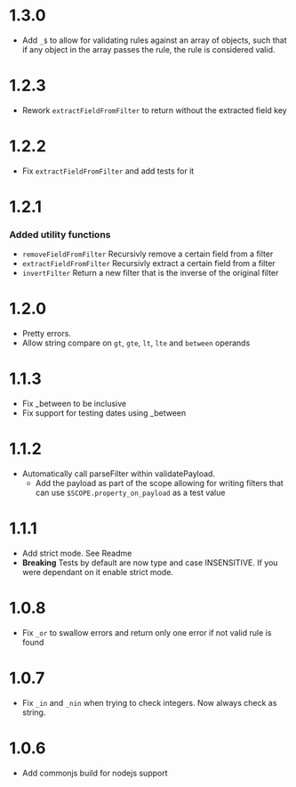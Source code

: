 # 1.3.0

  - Add `_$` to allow for validating rules against an array of objects, such that if any object in the array passes the rule, the rule is considered valid.

# 1.2.3

 - Rework `extractFieldFromFilter` to return without the extracted field key

# 1.2.2

 - Fix `extractFieldFromFilter` and add tests for it

# 1.2.1

### Added utility functions
 - `removeFieldFromFilter` Recursivly remove a certain field from a filter
 - `extractFieldFromFilter` Recursivly extract a certain field from a filter
 - `invertFilter` Return a new filter that is the inverse of the original filter

# 1.2.0

 - Pretty errors.
 - Allow string compare on `gt`, `gte`, `lt`, `lte` and `between` operands

# 1.1.3

 - Fix _between to be inclusive
 - Fix support for testing dates using _between

# 1.1.2

 - Automatically call parseFilter within validatePayload.
   - Add the payload as part of the scope allowing for writing filters that can use `$SCOPE.property_on_payload` as a test value

# 1.1.1

 - Add strict mode. See Readme
 - **Breaking** Tests by default are now type and case INSENSITIVE. If you were dependant on it enable strict mode.

# 1.0.8

 - Fix `_or` to swallow errors and return only one error if not valid rule is found

# 1.0.7

 - Fix `_in` and `_nin` when trying to check integers. Now always check as string.


# 1.0.6

 - Add commonjs build for nodejs support